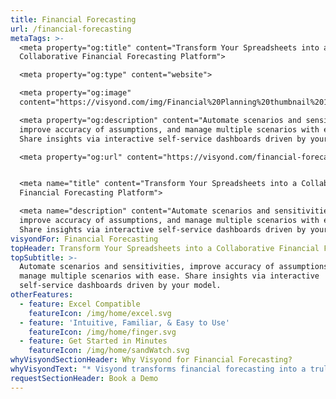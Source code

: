 ```yaml
---
title: Financial Forecasting
url: /financial-forecasting
metaTags: >-
  <meta property="og:title" content="Transform Your Spreadsheets into a
  Collaborative Financial Forecasting Platform">

  <meta property="og:type" content="website">

  <meta property="og:image"
  content="https://visyond.com/img/Financial%20Planning%20thumbnail%201200x628.png">

  <meta property="og:description" content="Automate scenarios and sensitivities,
  improve accuracy of assumptions, and manage multiple scenarios with ease.
  Share insights via interactive self-service dashboards driven by your model.">

  <meta property="og:url" content="https://visyond.com/financial-forecasting">


  <meta name="title" content="Transform Your Spreadsheets into a Collaborative
  Financial Forecasting Platform">

  <meta name="description" content="Automate scenarios and sensitivities,
  improve accuracy of assumptions, and manage multiple scenarios with ease.
  Share insights via interactive self-service dashboards driven by your model.">
visyondFor: Financial Forecasting
topHeader: Transform Your Spreadsheets into a Collaborative Financial Forecasting Platform
topSubtitle: >-
  Automate scenarios and sensitivities, improve accuracy of assumptions, and
  manage multiple scenarios with ease. Share insights via interactive
  self-service dashboards driven by your model.
otherFeatures:
  - feature: Excel Compatible
    featureIcon: /img/home/excel.svg
  - feature: 'Intuitive, Familiar, & Easy to Use'
    featureIcon: /img/home/finger.svg
  - feature: Get Started in Minutes
    featureIcon: /img/home/sandWatch.svg
whyVisyondSectionHeader: Why Visyond for Financial Forecasting?
whyVisyondText: "* Visyond transforms financial forecasting into a truly collaborative experience by removing the need to use multiple tools and transfer data between them.\r\n* Modelers, analysts, decision makers and clients can securely collaborate and have accessible and easy-to-use automation tools in a single, cloud-based decision-making platform with the spreadsheet model at the center, without version chaos and risks of losing information or overwriting data.\r\n* Financial forecasting insights can be communicated through interactive dashboards that are managed in a single place, and seen only by specific stakeholders, without the need to update static slides at every assumption change.\r\n* Stakeholders can stress-test the assumptions in a safe environment where they are the only one seeing the output driven by their changes and where they cannot accidentally break the underlying model.\r\n"
requestSectionHeader: Book a Demo
---
```


